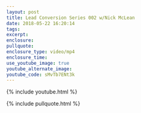 ```yaml
---
layout: post
title: Lead Conversion Series 002 w/Nick McLean
date: 2018-05-22 16:20:14
tags:
excerpt:
enclosure:
pullquote:
enclosure_type: video/mp4
enclosure_time:
use_youtube_image: true
youtube_alternate_image:
youtube_code: sMvTb7ENt3k
---
```


{% include youtube.html %}

{% include pullquote.html %}